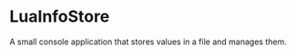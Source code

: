 LuaInfoStore
============

A small console application that stores values in a file and manages them.
